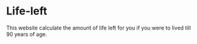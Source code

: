 # Life-left
This website calculate the amount of life left for you if you were to lived till 90 years of age.
